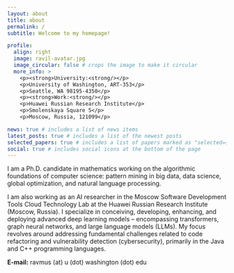 ```yaml
---
layout: about
title: about
permalink: /
subtitle: Welcome to my homepage!

profile:
  align: right
  image: ravil-avatar.jpg
  image_circular: false # crops the image to make it circular
  more_info: >
    <p><strong>University:<strong/></p>
    <p>University of Washington, ART-353</p>
    <p>Seattle, WA 98195-4350</p>
    <p><strong>Work:<strong/></p>
    <p>Huawei Russian Research Institute</p>
    <p>Smolenskaya Square 5</p>
    <p>Moscow, Russia, 121099</p>

news: true # includes a list of news items
latest_posts: true # includes a list of the newest posts
selected_papers: true # includes a list of papers marked as "selected={true}"
social: true # includes social icons at the bottom of the page
---
```


I am a Ph.D. candidate in mathematics working on the algorithmic foundations of computer science: pattern mining in big data, data science, global optimization, and natural language processing.

I am also working as an AI researcher in the Moscow Software Development Tools Cloud Technology Lab at the Huawei Russian Research Institute (Moscow, Russia). I specialize in conceiving, developing, enhancing, and deploying advanced deep learning models – encompassing transformers, graph neural networks, and large language models (LLMs). My focus revolves around addressing fundamental challenges related to code refactoring and vulnerability detection (cybersecurity), primarily in the Java and C++ programming languages.

**E-mail:** ravmus (at) u (dot) washington (dot) edu